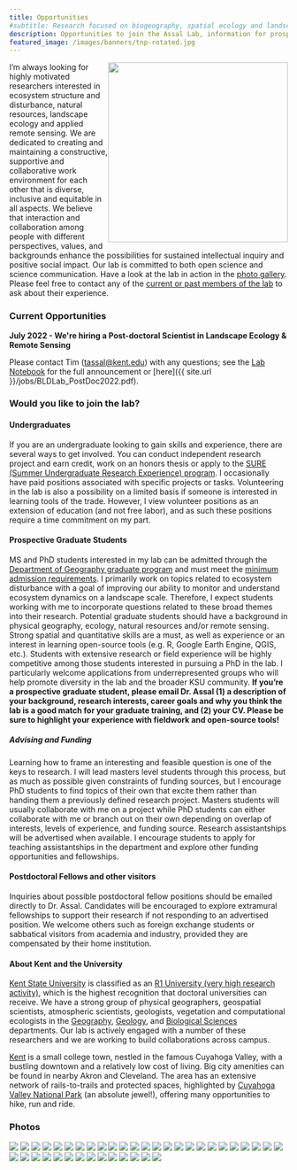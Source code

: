 ```yaml
---
title: Opportunities
#subtitle: Research focused on biogeography, spatial ecology and landscape change at Kent State University
description: Opportunities to join the Assal Lab, information for prospective students, lab Photos
featured_image: /images/banners/tnp-rotated.jpg
---
```


<img style="float: right; width:325px;" src="/images/gallery/lab-sign.jpg">

I’m always looking for highly motivated researchers interested in ecosystem structure and disturbance, natural resources, landscape ecology and applied remote sensing. We are dedicated to creating and maintaining a constructive, supportive and collaborative work environment for each other that is diverse, inclusive and equitable in all aspects. We believe that interaction and collaboration among people with different perspectives, values, and backgrounds enhance the possibilities for sustained intellectual inquiry and positive social impact. Our lab is committed to both open science and science communication. Have a look at the lab in action in the [photo gallery](#photos). Please feel free to contact any of the [current or past members of the lab](https://assallab.org/people) to ask about their experience.  

### Current Opportunities

**July 2022 - We're hiring a Post-doctoral Scientist in Landscape Ecology & Remote Sensing**

Please contact Tim (tassal@kent.edu) with any questions; see the [Lab Notebook](https://assallab.org/blog/postdoc-announcement-gb-aspen) for the full announcement or [here]({{ site.url }}/jobs/BLDLab_PostDoc2022.pdf). 

### Would you like to join the lab?

#### Undergraduates 

If you are an undergraduate looking to gain skills and experience, there are several ways to get involved. You can conduct independent research project and earn credit, work on an honors thesis or apply to the [SURE (Summer Undergraduate Research Experience) program](https://www.kent.edu/research/student-research/summer-undergraduate-research-experience). I occasionally have paid positions associated with specific projects or tasks. Volunteering in the lab is also a possibility on a limited basis if someone is interested in learning tools of the trade. However, I view volunteer positions as an extension of education (and not free labor), and as such these positions require a time commitment on my part.  

#### Prospective Graduate Students 

MS and PhD students interested in my lab can be admitted through the [Department of Geography graduate program](https://www.kent.edu/geography/graduate) and must meet the [minimum admission requirements](https://www.kent.edu/geography/admissions). I primarily work on topics related to ecosystem disturbance with a goal of improving our ability to monitor and understand ecosystem dynamics on a landscape scale. Therefore, I expect students working with me to incorporate questions related to these broad themes into their research. Potential graduate students should have a background in physical geography, ecology, natural resources and/or remote sensing. Strong spatial and quantitative skills are a must, as well as experience or an interest in learning open-source tools (e.g. R, Google Earth Engine, QGIS, etc.). Students with extensive research or field experience will be highly competitive among those students interested in pursuing a PhD in the lab. I particularly welcome applications from underrepresented groups who will help promote diversity in the lab and the broader KSU community. **If you’re a prospective graduate student, please email Dr. Assal (1) a description of your background, research interests, career goals and why you think the lab is a good match for your graduate training, and (2) your CV. Please be sure to highlight your experience with fieldwork and open-source tools!** 

##### Advising and Funding
Learning how to frame an interesting and feasible question is one of the keys to research. I will lead masters level students through this process, but as much as possible given constraints of funding sources, but I encourage PhD students to find topics of their own that excite them rather than handing them a previously defined research project. Masters students will usually collaborate with me on a project while PhD students can either collaborate with me or branch out on their own depending on overlap of interests, levels of experience, and funding source. Research assistantships will be advertised when available. I encourage students to apply for teaching assistantships in the department and explore other funding opportunities and fellowships.  

#### Postdoctoral Fellows and other visitors 

Inquiries about possible postdoctoral fellow positions should be emailed directly to Dr. Assal. Candidates will be encouraged to explore extramural fellowships to support their research if not responding to an advertised position. We welcome others such as foreign exchange students or sabbatical visitors from academia and industry, provided they are compensated by their home institution.

#### About Kent and the University

[Kent State University](https://www.kent.edu/) is classified as an [R1 University (very high research activity)](https://en.wikipedia.org/wiki/List_of_research_universities_in_the_United_States#Universities_classified_as_%22R1:_Doctoral_Universities_%E2%80%93_Very_high_research_activity%22), which is the highest recognition that doctoral universities can receive. We have a strong group of physical geographers, geospatial scientists, atmospheric scientists, geologists, vegetation and computational ecologists in the [Geography](https://www.kent.edu/geography), [Geology](https://www.kent.edu/geology), and [Biological Sciences](https://www.kent.edu/biology) departments. Our lab is actively engaged with a number of these researchers and we are working to build collaborations across campus.  

[Kent](https://www.mainstreetkent.org/) is a small college town, nestled in the famous Cuyahoga Valley, with a bustling downtown and a relatively low cost of living. Big city amenities can be found in nearby Akron and Cleveland. The area has an extensive network of rails-to-trails and protected spaces, highlighted by [Cuyahoga Valley National Park](https://www.nps.gov/cuva/index.htm) (an absolute jewel!), offering many opportunities to hike, run and ride.   


### Photos
<div class="gallery" data-columns="3">
    <img src="/images/gallery/lab-class-of-2021.jpg">
    <img src="/images/gallery/NJ-fw-vehicle.jpg">
    <img src="/images/gallery/DHP_Fieldtrip.png">
    <img src="/images/gallery/NJ-Tim-interview.jpg">
    <img src="/images/gallery/NJ-crew2.jpg">
    <img src="/images/gallery/2012-LM-1.jpg">
    <img src="/images/gallery/tnp20.jpg">
    <img src="/images/gallery/classOf2020.jpg">
    <img src="/images/gallery/NJ-crew4.jpg">
    <img src="/images/gallery/2014-LM-037.jpg">
    <img src="/images/gallery/NJ-crew.jpg">
    <img src="/images/gallery/2011-SM-1.jpg">
    <img src="/images/gallery/tnp1.jpg">
    <img src="/images/gallery/2014-LM-070.jpg">
    <img src="/images/gallery/2013-PM-1.jpg">
    <img src="/images/gallery/NJ-AWC-kayak.jpg">
    <img src="/images/gallery/2012-LM-2.jpg">
    <img src="/images/gallery/tnp356.jpg">
    <img src="/images/gallery/2013-CSM-1.jpg">
    <img src="/images/gallery/NJ-gps.jpg">
    <img src="/images/gallery/LM_4b.jpg">
    <img src="/images/gallery/NJ-AWC-regen.jpg">
    <img src="/images/gallery/NJ-Nick.jpg">
    <img src="/images/gallery/2013-DP-1.jpg">
    <img src="/images/gallery/tnp39.jpg">
    <img src="/images/gallery/tnp_camp.jpg">
    <img src="/images/gallery/NJ-AWC-mortality-ls.jpg">
    <img src="/images/gallery/2013-PM-2.jpg">
    <img src="/images/gallery/2013-LM-1.jpg">
    <img src="/images/gallery/tnp122.jpg">
    <img src="/images/gallery/2014-LM-069.jpg">
    <img src="/images/gallery/gtnp.jpg">
    <img src="/images/gallery/tnpLizard.jpg">
    <img src="/images/gallery/tnpTim.jpg">
    <img src="/images/gallery/AspenDays2016.png">
    <img src="/images/gallery/NJ-crew3.jpg">
    <img src="/images/gallery/2018-JME-999.png">
    <img src="/images/gallery/NJ-AWC-mortality.jpg">
    <img src="/images/gallery/lab-bar-2021.jpg">
</div> 
 
